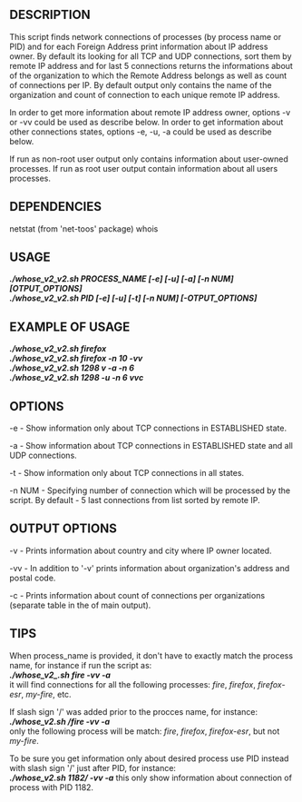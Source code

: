 ## DESCRIPTION ##
This script finds network connections of processes (by process name or PID) and for each Foreign Address print information about IP address owner. 
By default its looking for all TCP and UDP connections, sort them by remote IP address and for last 5 connections returns the informations about of the organization to which the Remote Address belongs as well as count of connections per IP. By default output only contains the name of the organization and count of connection to each unique remote IP address.

In order to get more information about remote IP address owner, options -v or -vv could be used as describe below.
In order to get information about other connections states, options -e, -u, -a could be used as describe below.

If run as non-root user output only contains information about user-owned processes. If run as root user output contain information about all users processes.

## DEPENDENCIES ##
netstat (from 'net-toos' package)
whois

## USAGE #
***./whose_v2_v2.sh PROCESS_NAME [-e] [-u] [-a] [-n NUM] [OTPUT_OPTIONS]***    
***./whose_v2_v2.sh PID [-e] [-u] [-t] [-n NUM] [-OTPUT_OPTIONS]***    

## EXAMPLE OF USAGE ##
***./whose_v2_v2.sh firefox***  
***./whose_v2_v2.sh firefox -n 10 -vv***  
***./whose_v2_v2.sh 1298 v -a -n 6***  
***./whose_v2_v2.sh 1298 -u -n 6 vvc***  

## OPTIONS ##

-e - Show information only about TCP connections in ESTABLISHED state.

-a - Show information about TCP connections in ESTABLISHED state and all UDP connections.

-t - Show information only about TCP connections in all states.

-n NUM - Specifying number of connection which will be processed by the script. By default - 5 last connections from list sorted by remote IP.

## OUTPUT OPTIONS ##

-v - Prints information about country and city where IP owner located.

-vv - In addition to '-v' prints information about organization's address and postal code.

-c - Prints information about count of connections per organizations (separate table in the of main output).

## TIPS ##
When process_name is provided, it don't have to exactly match the process name, for instance if run the script as:  
***./whose_v2_.sh fire -vv -a***  
it will find connections for all the following processes: *fire*, *firefox*, *firefox-esr*, *my-fire*, etc.

If slash sign '/' was added prior to the procces name, for instance:  
***./whose_v2.sh /fire -vv -a***  
only the following process will be match: *fire*, *firefox*, *firefox-esr*, but not *my-fire*.

To be sure you get information only about desired process use PID instead with slash sign '/' just after PID, for instance:  
***./whose_v2.sh 1182/ -vv -a*** 
this only show information about connection of process with PID 1182.

